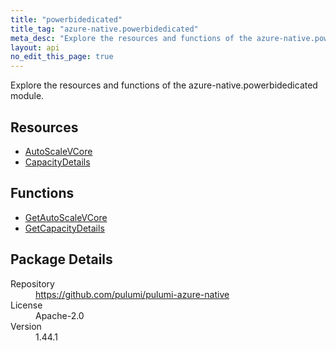 ```yaml
---
title: "powerbidedicated"
title_tag: "azure-native.powerbidedicated"
meta_desc: "Explore the resources and functions of the azure-native.powerbidedicated module."
layout: api
no_edit_this_page: true
---
```


<!-- WARNING: this file was generated by Pulumi Docs Generator. -->
<!-- Do not edit by hand unless you're certain you know what you are doing! -->

Explore the resources and functions of the azure-native.powerbidedicated module.

<h2 id="resources">Resources</h2>
<ul class="api">
    <li><a href="autoscalevcore" title="AutoScaleVCore"><span class="api-symbol api-symbol--resource"></span>AutoScaleVCore</a></li>
    <li><a href="capacitydetails" title="CapacityDetails"><span class="api-symbol api-symbol--resource"></span>CapacityDetails</a></li>
</ul>

<h2 id="functions">Functions</h2>
<ul class="api">
    <li><a href="getautoscalevcore" title="GetAutoScaleVCore"><span class="api-symbol api-symbol--function"></span>GetAutoScaleVCore</a></li>
    <li><a href="getcapacitydetails" title="GetCapacityDetails"><span class="api-symbol api-symbol--function"></span>GetCapacityDetails</a></li>
</ul>

<h2 id="package-details">Package Details</h2>
<dl class="package-details">
	<dt>Repository</dt>
	<dd><a href="https://github.com/pulumi/pulumi-azure-native">https://github.com/pulumi/pulumi-azure-native</a></dd>
	<dt>License</dt>
	<dd>Apache-2.0</dd>
	<dt>Version</dt>
	<dd>1.44.1</dd>
</dl>


